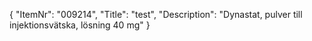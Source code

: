 {
  "ItemNr": "009214",
  "Title": "test",
  "Description": "Dynastat, pulver till injektionsvätska, lösning 40 mg"
}